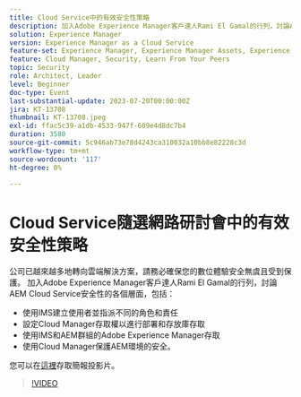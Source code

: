 ```yaml
---
title: Cloud Service中的有效安全性策略
description: 加入Adobe Experience Manager客戶達人Rami El Gamal的行列，討論AEM Cloud Service安全性的各個層面。
solution: Experience Manager
version: Experience Manager as a Cloud Service
feature-set: Experience Manager, Experience Manager Assets, Experience Manager Sites
feature: Cloud Manager, Security, Learn From Your Peers
topic: Security
role: Architect, Leader
level: Beginner
doc-type: Event
last-substantial-update: 2023-07-20T00:00:00Z
jira: KT-13708
thumbnail: KT-13708.jpeg
exl-id: ffac5c39-a1db-4533-947f-609e4d8dc7b4
duration: 3580
source-git-commit: 5c946ab73e78d4243ca310032a10bb8e82228c3d
workflow-type: tm+mt
source-wordcount: '117'
ht-degree: 0%

---
```


# Cloud Service隨選網路研討會中的有效安全性策略

公司已越來越多地轉向雲端解決方案，請務必確保您的數位體驗安全無虞且受到保護。 加入Adobe Experience Manager客戶達人Rami El Gamal的行列，討論AEM Cloud Service安全性的各個層面，包括：

* 使用IMS建立使用者並指派不同的角色和責任
* 設定Cloud Manager存取權以進行部署和存放庫存取
* 使用IMS和AEM群組的Adobe Experience Manager存取
* 使用Cloud Manager保護AEM環境的安全。

您可以在[這裡](../../assets/experience-manager/july2023/effective-security-strategies-in-cloud-service/AEM-CloudManager-Security_Webinar_July_18.pdf)存取簡報投影片。

>[!VIDEO](https://video.tv.adobe.com/v/3421772/?learn=on)
